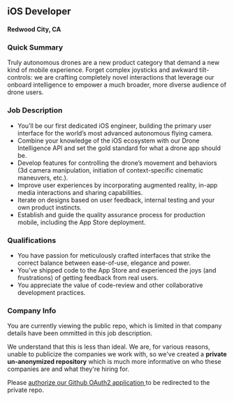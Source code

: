 ## iOS Developer
#### Redwood City, CA

### Quick Summary
Truly autonomous drones are a new product category that demand a new kind of mobile experience. Forget complex joysticks and awkward tilt-controls: we are crafting completely novel interactions that leverage our onboard intelligence to empower a much broader, more diverse audience of drone users.

### Job Description
+	You’ll be our first dedicated iOS engineer, building the primary user interface for the world’s most advanced autonomous flying camera.
+	Combine your knowledge of the iOS ecosystem with our Drone Intelligence API and set the gold standard for what a drone app should be.
+	Develop features for controlling the drone’s movement and behaviors (3d camera manipulation, initiation of context-specific cinematic maneuvers, etc.).
+	Improve user experiences by incorporating augmented reality, in-app media interactions and sharing capabilities.
+	Iterate on designs based on user feedback, internal testing and your own product instincts.
+	Establish and guide the quality assurance process for production mobile, including the App Store deployment.

### Qualifications
+	You have passion for meticulously crafted interfaces that strike the correct balance between ease-of-use, elegance and power.
+	You’ve shipped code to the App Store and experienced the joys (and frustrations) of getting feedback from real users.
+	You appreciate the value of code-review and other collaborative development practices.

### Company Info
You are currently viewing the public repo, which is limited in that company details have been ommitted in this job description.  
    
We understand that this is less than ideal.  We are, for various reasons, unable to publicize the companies we work with, so we've
created a **private un-anonymized repository** which is much more informative on who these companies are and what they're hiring for.  
    
Please [authorize our Github OAuth2 application ](http://localhost:3000/users/auth/github?job_id=u2t5zglv-ios-developer) to be redirected to the private repo.
